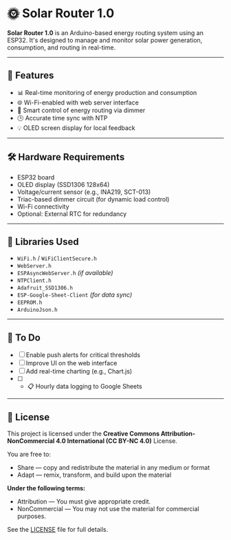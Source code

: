# 🌞 Solar Router 1.0

**Solar Router 1.0** is an Arduino-based energy routing system using an ESP32. It's designed to manage and monitor solar power generation, consumption, and routing in real-time.

---

## 🚀 Features

- 📊 Real-time monitoring of energy production and consumption
- 🌐 Wi-Fi-enabled with web server interface
- 🧠 Smart control of energy routing via dimmer
- 🕒 Accurate time sync with NTP
- 💡 OLED screen display for local feedback

---

## 🛠️ Hardware Requirements

- ESP32 board  
- OLED display (SSD1306 128x64)  
- Voltage/current sensor (e.g., INA219, SCT-013)
- Triac-based dimmer circuit (for dynamic load control)
- Wi-Fi connectivity
- Optional: External RTC for redundancy

---

## 🔌 Libraries Used

- `WiFi.h` / `WiFiClientSecure.h`
- `WebServer.h`
- `ESPAsyncWebServer.h` *(if available)*
- `NTPClient.h`
- `Adafruit_SSD1306.h`
- `ESP-Google-Sheet-Client` *(for data sync)*
- `EEPROM.h`
- `ArduinoJson.h`

---


## 🧪 To Do

- [ ] Enable push alerts for critical thresholds  
- [ ] Improve UI on the web interface  
- [ ] Add real-time charting (e.g., Chart.js)
- [ ] - 📋 Hourly data logging to Google Sheets

---


## 📜 License

This project is licensed under the **Creative Commons Attribution-NonCommercial 4.0 International (CC BY-NC 4.0)** License.

You are free to:
- Share — copy and redistribute the material in any medium or format
- Adapt — remix, transform, and build upon the material

**Under the following terms:**
- Attribution — You must give appropriate credit.
- NonCommercial — You may not use the material for commercial purposes.

See the [LICENSE](LICENSE) file for full details.

